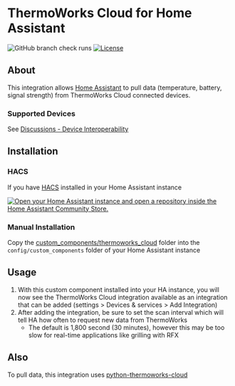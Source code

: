 # ThermoWorks Cloud for Home Assistant
![GitHub branch check runs](https://img.shields.io/github/check-runs/a2hill/ha-thermoworks-cloud/main)
[![License](https://img.shields.io/github/license/a2hill/ha-thermoworks-cloud)](https://raw.githubusercontent.com/a2hill/ha-thermoworks-cloud/refs/heads/main/LICENSE)

## About
This integration allows [Home Assistant](https://www.home-assistant.io/) to pull data (temperature, battery, signal strength) from ThermoWorks Cloud connected devices.

### Supported Devices
See [Discussions - Device Interoperability](https://github.com/a2hill/ha-thermoworks-cloud/discussions/6)

## Installation
### HACS
If you have [HACS](https://hacs.xyz/) installed in your Home Assistant instance

[![Open your Home Assistant instance and open a repository inside the Home Assistant Community Store.](https://my.home-assistant.io/badges/hacs_repository.svg)](https://my.home-assistant.io/redirect/hacs_repository/?owner=a2hill&repository=ha-thermoworks-cloud&category=integration)

### Manual Installation
Copy the [custom_components/thermoworks_cloud](custom_components/) folder into the `config/custom_components` folder of your Home Assistant instance

## Usage
1. With this custom component installed into your HA instance, you will now see the ThermoWorks Cloud integration available as an integration that can be added (settings > Devices & services > Add Integration)
1. After adding the integration, be sure to set the scan interval which will tell HA how often to request new data from ThermoWorks  
    * The default is 1,800 second (30 minutes), however this may be too slow for real-time applications like grilling with RFX

## Also
To pull data, this integration uses [python-thermoworks-cloud](https://github.com/a2hill/python-thermoworks-cloud)